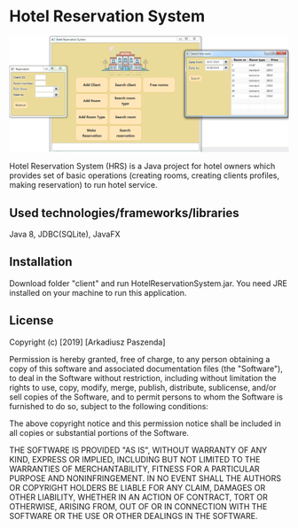 # Hotel Reservation System

![alt text](https://github.com/arkpas/Hotel-Reservation/blob/master/hotel%20reservation%20v0.4.png)

Hotel Reservation System (HRS) is a Java project for hotel owners which provides set of basic operations (creating rooms, creating clients profiles, making reservation) to run hotel service.

## Used technologies/frameworks/libraries
Java 8, JDBC(SQLite), JavaFX

## Installation

Download folder "client" and run HotelReservationSystem.jar. You need JRE installed on your machine to run this application.

## License

Copyright (c) [2019] [Arkadiusz Paszenda]

Permission is hereby granted, free of charge, to any person obtaining a copy
of this software and associated documentation files (the "Software"), to deal
in the Software without restriction, including without limitation the rights
to use, copy, modify, merge, publish, distribute, sublicense, and/or sell
copies of the Software, and to permit persons to whom the Software is
furnished to do so, subject to the following conditions:

The above copyright notice and this permission notice shall be included in all
copies or substantial portions of the Software.

THE SOFTWARE IS PROVIDED "AS IS", WITHOUT WARRANTY OF ANY KIND, EXPRESS OR
IMPLIED, INCLUDING BUT NOT LIMITED TO THE WARRANTIES OF MERCHANTABILITY,
FITNESS FOR A PARTICULAR PURPOSE AND NONINFRINGEMENT. IN NO EVENT SHALL THE
AUTHORS OR COPYRIGHT HOLDERS BE LIABLE FOR ANY CLAIM, DAMAGES OR OTHER
LIABILITY, WHETHER IN AN ACTION OF CONTRACT, TORT OR OTHERWISE, ARISING FROM,
OUT OF OR IN CONNECTION WITH THE SOFTWARE OR THE USE OR OTHER DEALINGS IN THE
SOFTWARE.
